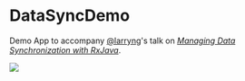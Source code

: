 # DataSyncDemo

Demo App to accompany [@larryng](https://github.com/larryng)'s talk on [*Managing Data Synchronization with RxJava*](http://www.meetup.com/android-developers-nyc/events/229515778/).

![](./screencast.gif)
